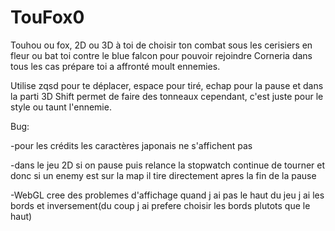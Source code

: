 # TouFox0
Touhou ou fox, 2D ou 3D à toi de choisir ton combat sous les cerisiers en fleur ou bat toi contre le blue falcon pour pouvoir rejoindre Corneria dans tous les cas prépare toi a affronté moult ennemies.

Utilise zqsd pour te déplacer, espace pour tiré, echap pour la pause et dans la parti 3D Shift permet de faire des tonneaux cependant, c'est juste pour le style ou taunt l'ennemie.

Bug:

-pour les crédits les caractères japonais ne s'affichent pas

-dans le jeu 2D si on pause puis relance la stopwatch continue de tourner et donc si un enemy est sur la map il tire directement apres la fin de la pause

-WebGL cree des problemes d'affichage quand j ai pas le haut du jeu j ai les bords et inversement(du coup j ai prefere choisir les bords plutots que le haut)
